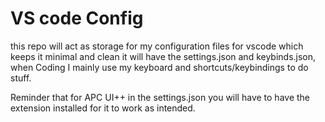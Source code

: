 # VS code Config
this repo will act as storage for my configuration files for vscode which keeps it minimal and clean
it will have the settings.json and keybinds.json, when Coding I mainly use my keyboard and shortcuts/keybindings to do stuff.

Reminder that for APC UI++ in the settings.json you will have to have the extension installed for it to work as intended.

